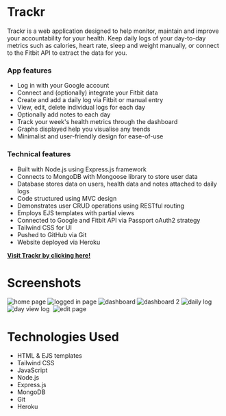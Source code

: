 # Trackr

Trackr is a web application designed to help monitor, maintain and improve your accountability for your health. Keep daily logs of your day-to-day metrics such as calories, heart rate, sleep and weight manually, or connect to the Fitbit API to extract the data for you.

### App features
* Log in with your Google account
* Connect and (optionally) integrate your Fitbit data
* Create and add a daily log via Fitbit or manual entry
* View, edit, delete individual logs for each day
* Optionally add notes to each day
* Track your week's health metrics through the dashboard
* Graphs displayed help you visualise any trends
* Minimalist and user-friendly design for ease-of-use

### Technical features
* Built with Node.js using Express.js framework
* Connects to MongoDB with Mongoose library to store user data
* Database stores data on users, health data and notes attached to daily logs
* Code structured using MVC design
* Demonstrates user CRUD operations using RESTful routing
* Employs EJS templates with partial views
* Connected to Google and Fitbit API via Passport oAuth2 strategy
* Tailwind CSS for UI
* Pushed to GitHub via Git
* Website deployed via Heroku

**[Visit Trackr by clicking here!](https://trackr-the0choi-1fa6c3dcf348.herokuapp.com/)**

# Screenshots
![home page](https://i.imgur.com/vWlu7tk.png)
![logged in page](https://i.imgur.com/xxY41r2.png)
![dashboard](https://i.imgur.com/yzc4PZJ.png)
![dashboard 2](https://i.imgur.com/kAY9B3n.png)
![daily log](https://i.imgur.com/X1H76S8.png)
![day view log](https://i.imgur.com/s85T2T0.png) 
![edit page](https://i.imgur.com/42Qnbtz.png) 

# Technologies Used
* HTML & EJS templates
* Tailwind CSS
* JavaScript
* Node.js
* Express.js
* MongoDB
* Git
* Heroku
